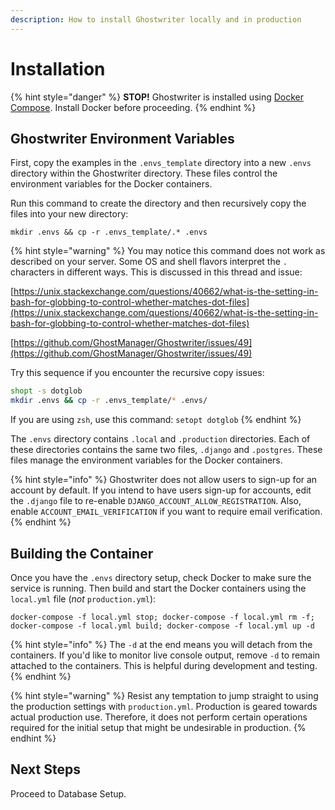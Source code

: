 ```yaml
---
description: How to install Ghostwriter locally and in production
---
```


# Installation

{% hint style="danger" %}
**STOP!** Ghostwriter is installed using [Docker Compose](https://docs.docker.com/compose/). Install Docker before proceeding.
{% endhint %}

## Ghostwriter Environment Variables

First, copy the examples in the `.envs_template` directory into a new `.envs` directory within the Ghostwriter directory. These files control the environment variables for the Docker containers.

Run this command to create the directory and then recursively copy the files into your new directory:

`mkdir .envs && cp -r .envs_template/.* .envs`

{% hint style="warning" %}
You may notice this command does not work as described on your server. Some OS and shell flavors interpret the `.` characters in different ways. This is discussed in this thread and issue:

[https://unix.stackexchange.com/questions/40662/what-is-the-setting-in-bash-for-globbing-to-control-whether-matches-dot-files](https://unix.stackexchange.com/questions/40662/what-is-the-setting-in-bash-for-globbing-to-control-whether-matches-dot-files)

[https://github.com/GhostManager/Ghostwriter/issues/49](https://github.com/GhostManager/Ghostwriter/issues/49)

Try this sequence if you encounter the recursive copy issues:

```bash
shopt -s dotglob
mkdir .envs && cp -r .envs_template/* .envs/ 
```

If you are using `zsh`, use this command: `setopt dotglob`
{% endhint %}

The `.envs` directory contains `.local` and `.production` directories. Each of these directories contains the same two files, `.django` and `.postgres`. These files manage the environment variables for the Docker containers.

{% hint style="info" %}
Ghostwriter does not allow users to sign-up for an account by default. If you intend to have users sign-up for accounts, edit the `.django` file to re-enable `DJANGO_ACCOUNT_ALLOW_REGISTRATION`. Also, enable `ACCOUNT_EMAIL_VERIFICATION` if you want to require email verification. 
{% endhint %}

## Building the Container

Once you have the `.envs` directory setup, check Docker to make sure the service is running. Then build and start the Docker containers using the `local.yml` file \(_not_ `production.yml`\):

`docker-compose -f local.yml stop; docker-compose -f local.yml rm -f; docker-compose -f local.yml build; docker-compose -f local.yml up -d`

{% hint style="info" %}
The `-d` at the end means you will detach from the containers. If you'd like to monitor live console output, remove `-d` to remain attached to the containers. This is helpful during development and testing.
{% endhint %}

{% hint style="warning" %}
Resist any temptation to jump straight to using the production settings with `production.yml`. Production is geared towards actual production use. Therefore, it does not perform certain operations required for the initial setup that might be undesirable in production.
{% endhint %}

## Next Steps

Proceed to Database Setup.

